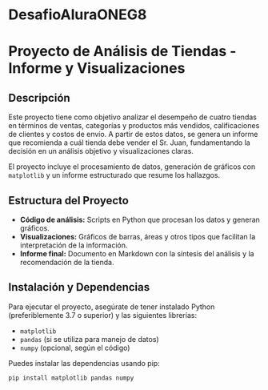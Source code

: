 # DesafioAluraONEG8

# Proyecto de Análisis de Tiendas - Informe y Visualizaciones

## Descripción

Este proyecto tiene como objetivo analizar el desempeño de cuatro tiendas en términos de ventas, categorías y productos más vendidos, calificaciones de clientes y costos de envío. A partir de estos datos, se genera un informe que recomienda a cuál tienda debe vender el Sr. Juan, fundamentando la decisión en un análisis objetivo y visualizaciones claras.

El proyecto incluye el procesamiento de datos, generación de gráficos con `matplotlib` y un informe estructurado que resume los hallazgos.


## Estructura del Proyecto

- **Código de análisis:** Scripts en Python que procesan los datos y generan gráficos.  
- **Visualizaciones:** Gráficos de barras, áreas y otros tipos que facilitan la interpretación de la información.  
- **Informe final:** Documento en Markdown con la síntesis del análisis y la recomendación de la tienda.  


## Instalación y Dependencias

Para ejecutar el proyecto, asegúrate de tener instalado Python (preferiblemente 3.7 o superior) y las siguientes librerías:

- `matplotlib`  
- `pandas` (si se utiliza para manejo de datos)  
- `numpy` (opcional, según el código)

Puedes instalar las dependencias usando pip:

```bash
pip install matplotlib pandas numpy
